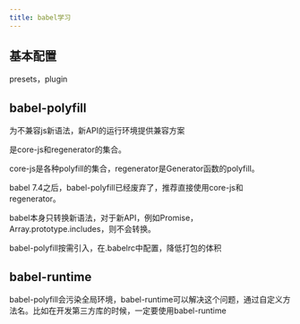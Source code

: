 ```yaml
---
title: babel学习
---
```



## 基本配置

  presets，plugin



## babel-polyfill

为不兼容js新语法，新API的运行环境提供兼容方案

是core-js和regenerator的集合。

  core-js是各种polyfill的集合，regenerator是Generator函数的polyfill。

babel 7.4之后，babel-polyfill已经废弃了，推荐直接使用core-js和regenerator。

babel本身只转换新语法，对于新API，例如Promise，Array.prototype.includes，则不会转换。

babel-polyfill按需引入，在.babelrc中配置，降低打包的体积

## babel-runtime

babel-polyfill会污染全局环境，babel-runtime可以解决这个问题，通过自定义方法名。比如在开发第三方库的时候，一定要使用babel-runtime